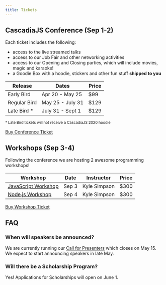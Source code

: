 ```yaml
---
title: Tickets
---
```

## CascadiaJS Conference (Sep 1-2)

Each ticket includes the following:

* access to the live streamed talks
* access to our Job Fair and other networking activities
* access to our Opening and Closing parties, which will include movies, magic and karaoke!
* a Goodie Box with a hoodie, stickers and other fun stuff **shipped to you**

<table id="ticket-info">
    <thead>
        <tr><th>Release</th><th>Dates</th><th>Price</th></tr>
    </thead>
    <tbody>
        <tr class="sold-out"><td>Early Bird</td><td>Apr 20 - May 25</td><td>$99</td></tr>
        <tr class="on-sale"><td>Regular Bird</td><td>May 25 - July 31</td><td>$129</td></tr>
        <tr><td>Late Bird *</td><td>July 31 - Sept 1</td><td>$129</td></tr>
    </tbody>
</table>

<small>* Late Bird tickets will not receive a CascadiaJS 2020 hoodie</small>

<div class="cta"><a href="https://ti.to/event-loop/cascadiajs-2020">Buy Conference Ticket</a></div>

## Workshops (Sep 3-4)

Following the conference we are hosting 2 awesome programming workshops! 

<table>
    <thead>
        <tr><th>Workshop</th><th>Date</th><th>Instructor</th><th>Price</th></tr>
    </thead>
    <tbody>
        <!--tr><td><a href="/schedule#react-workshop-aug-30">React Workshop</a></td><td>Aug 30</td><td>Ryan Florence</td><td>$600 ($500 if bundled with a conference ticket)</td></tr-->
        <tr><td><a href="/schedule#javascript-workshop-sep-3">JavaScript Workshop</a></td><td>Sep 3</td><td>Kyle Simpson</td><td>$300</td></tr>
        <tr><td><a href="/schedule#nodejs-workshop-sep-4">Node.js Workshop</a></td><td>Sep 4</td><td>Kyle Simpson</td><td>$300</td></tr>
    </tbody>
</table>

<div class="cta"><a href="https://ti.to/event-loop/cascadiajs-2020">Buy Workshop Ticket</a></div>

## FAQ

### When will speakers be announced?

We are currently running our [Call for Presenters](/cfp) which closes on May 15. We expect to start announcing speakers in late May.

### Will there be a Scholarship Program?

Yes! Applications for Scholarships will open on June 1.